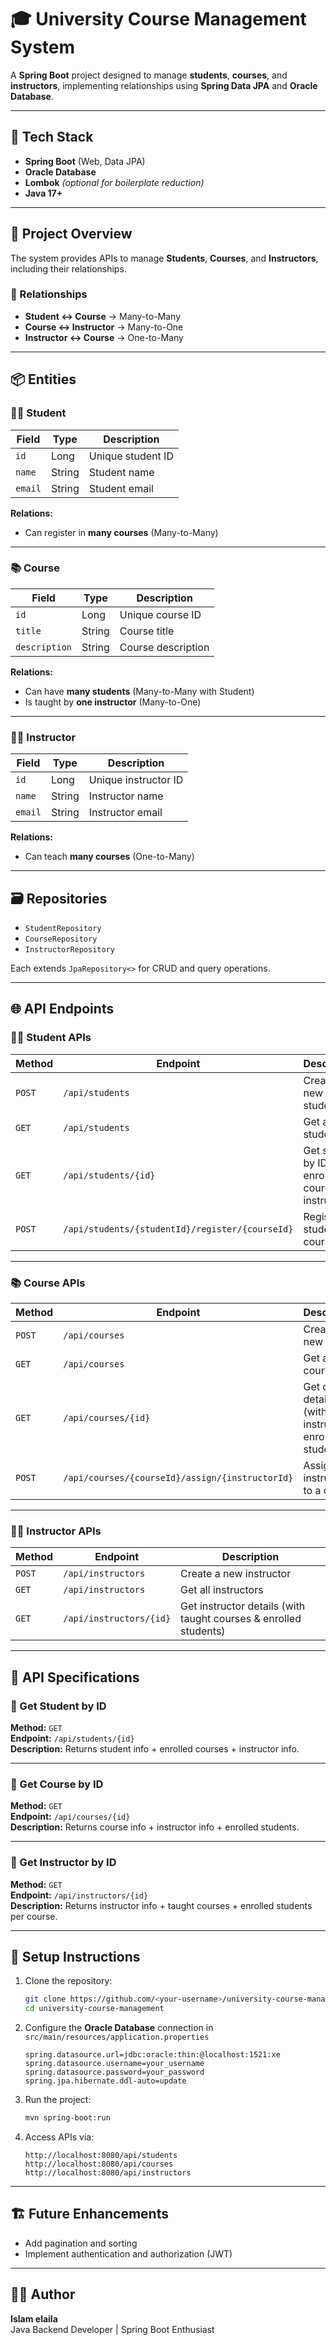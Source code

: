 # 🎓 University Course Management System

A **Spring Boot** project designed to manage **students**, **courses**, and **instructors**, implementing relationships using **Spring Data JPA** and **Oracle Database**.

---

## 🚀 Tech Stack

- **Spring Boot** (Web, Data JPA)  
- **Oracle Database**  
- **Lombok** *(optional for boilerplate reduction)*  
- **Java 17+**

---

## 🧩 Project Overview

The system provides APIs to manage **Students**, **Courses**, and **Instructors**, including their relationships.

### 🔗 Relationships
- **Student ↔ Course** → Many-to-Many  
- **Course ↔ Instructor** → Many-to-One  
- **Instructor ↔ Course** → One-to-Many  

---

## 📦 Entities

### 🧑‍🎓 Student
| Field | Type | Description |
|--------|------|-------------|
| `id` | Long | Unique student ID |
| `name` | String | Student name |
| `email` | String | Student email |

**Relations:**
- Can register in **many courses** (Many-to-Many)

---

### 📚 Course
| Field | Type | Description |
|--------|------|-------------|
| `id` | Long | Unique course ID |
| `title` | String | Course title |
| `description` | String | Course description |

**Relations:**
- Can have **many students** (Many-to-Many with Student)  
- Is taught by **one instructor** (Many-to-One)

---

### 👨‍🏫 Instructor
| Field | Type | Description |
|--------|------|-------------|
| `id` | Long | Unique instructor ID |
| `name` | String | Instructor name |
| `email` | String | Instructor email |

**Relations:**
- Can teach **many courses** (One-to-Many)

---

## 🗃️ Repositories

- `StudentRepository`
- `CourseRepository`
- `InstructorRepository`

Each extends `JpaRepository<>` for CRUD and query operations.

---

## 🌐 API Endpoints

### 🧑‍🎓 Student APIs

| Method | Endpoint | Description |
|---------|-----------|-------------|
| `POST` | `/api/students` | Create a new student |
| `GET` | `/api/students` | Get all students |
| `GET` | `/api/students/{id}` | Get student by ID (with enrolled courses & instructors) |
| `POST` | `/api/students/{studentId}/register/{courseId}` | Register a student to a course |

---

### 📚 Course APIs

| Method | Endpoint | Description |
|---------|-----------|-------------|
| `POST` | `/api/courses` | Create a new course |
| `GET` | `/api/courses` | Get all courses |
| `GET` | `/api/courses/{id}` | Get course details (with instructor & enrolled students) |
| `POST` | `/api/courses/{courseId}/assign/{instructorId}` | Assign an instructor to a course |

---

### 👨‍🏫 Instructor APIs

| Method | Endpoint | Description |
|---------|-----------|-------------|
| `POST` | `/api/instructors` | Create a new instructor |
| `GET` | `/api/instructors` | Get all instructors |
| `GET` | `/api/instructors/{id}` | Get instructor details (with taught courses & enrolled students) |

---

## 🧠 API Specifications

### 🔹 Get Student by ID
**Method:** `GET`  
**Endpoint:** `/api/students/{id}`  
**Description:** Returns student info + enrolled courses + instructor info.

---

### 🔹 Get Course by ID
**Method:** `GET`  
**Endpoint:** `/api/courses/{id}`  
**Description:** Returns course info + instructor info + enrolled students.

---

### 🔹 Get Instructor by ID
**Method:** `GET`  
**Endpoint:** `/api/instructors/{id}`  
**Description:** Returns instructor info + taught courses + enrolled students per course.

---

## 🧰 Setup Instructions

1. Clone the repository:
   ```bash
   git clone https://github.com/<your-username>/university-course-management.git
   cd university-course-management
   ```

2. Configure the **Oracle Database** connection in  
   `src/main/resources/application.properties`

   ```properties
   spring.datasource.url=jdbc:oracle:thin:@localhost:1521:xe
   spring.datasource.username=your_username
   spring.datasource.password=your_password
   spring.jpa.hibernate.ddl-auto=update
   ```

3. Run the project:
   ```bash
   mvn spring-boot:run
   ```

4. Access APIs via:
   ```
   http://localhost:8080/api/students
   http://localhost:8080/api/courses
   http://localhost:8080/api/instructors
   ```

---

## 🏗️ Future Enhancements
- Add pagination and sorting   
- Implement authentication and authorization (JWT)

---

## 🧑‍💻 Author
**Islam elaila**  
Java Backend Developer | Spring Boot Enthusiast  
